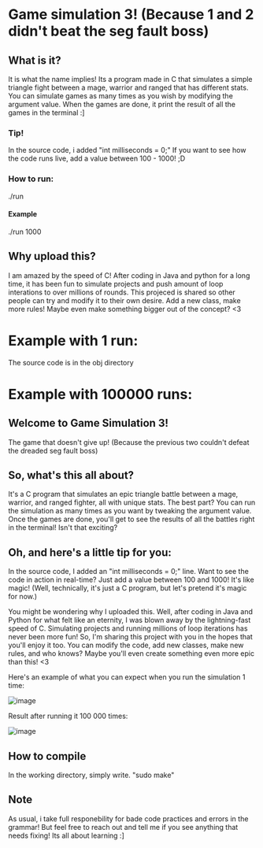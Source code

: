 # Game simulation 3! (Because 1 and 2 didn't beat the seg fault boss)

## What is it?
It is what the name implies! Its a program made in C that simulates a simple triangle fight between a mage, warrior and ranged that has different stats.
You can simulate games as many times as you wish by modifying the argument value. When the games are done, it print the result of all the games in the terminal :]

### Tip!
In the source code, i added "int milliseconds = 0;" If you want to see how the code runs live, add a value between 100 - 1000! ;D

### How to run:
./run <number of iterations>
#### Example
./run 1000

## Why upload this?
I am amazed by the speed of C! After coding in Java and python for a long time, it has been fun to simulate projects and push amount of loop interations to over millions of rounds.
This projeced is shared so other people can try and modify it to their own desire. Add a new class, make more rules! Maybe even make something bigger out of the concept? <3

# Example with 1 run:

The source code is in the obj directory

# Example with 100000 runs:

## Welcome to Game Simulation 3!
The game that doesn't give up! (Because the previous two couldn't defeat the dreaded seg fault boss)

## So, what's this all about?
It's a C program that simulates an epic triangle battle between a mage, warrior, and ranged fighter, all with unique stats. The best part? You can run the simulation as many times as you want by tweaking the argument value. Once the games are done, you'll get to see the results of all the battles right in the terminal! Isn't that exciting?

## Oh, and here's a little tip for you:
In the source code, I added an "int milliseconds = 0;" line. Want to see the code in action in real-time? Just add a value between 100 and 1000! It's like magic! (Well, technically, it's just a C program, but let's pretend it's magic for now.)

You might be wondering why I uploaded this. Well, after coding in Java and Python for what felt like an eternity, I was blown away by the lightning-fast speed of C. Simulating projects and running millions of loop iterations has never been more fun! So, I'm sharing this project with you in the hopes that you'll enjoy it too. You can modify the code, add new classes, make new rules, and who knows? Maybe you'll even create something even more epic than this! <3

Here's an example of what you can expect when you run the simulation 1 time:

![image](https://user-images.githubusercontent.com/87969837/224296055-8d22be6a-d93c-4376-9b53-9094d5771bab.png)

Result after running it 100 000 times:

![image](https://user-images.githubusercontent.com/87969837/224298858-62b505b6-d990-465f-be2a-317836afa9c0.png)


## How to compile
In the working directory, simply write.
"sudo make"
  
## Note
As usual, i take full responebility for bade code practices and errors in the grammar! But feel free to reach out and tell me if you see anything that needs fixing!
Its all about learning :]
